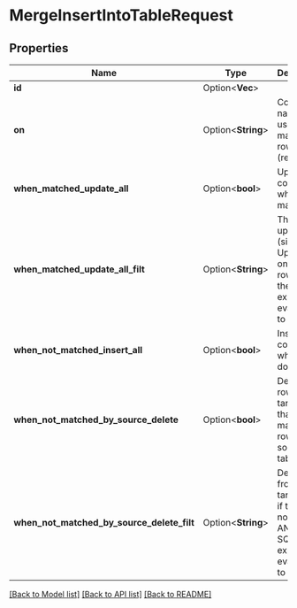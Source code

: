 # MergeInsertIntoTableRequest

## Properties

Name | Type | Description | Notes
------------ | ------------- | ------------- | -------------
**id** | Option<**Vec<String>**> |  | [optional]
**on** | Option<**String**> | Column name to use for matching rows (required) | [optional]
**when_matched_update_all** | Option<**bool**> | Update all columns when rows match | [optional][default to false]
**when_matched_update_all_filt** | Option<**String**> | The row is updated (similar to UpdateAll) only for rows where the SQL expression evaluates to true | [optional]
**when_not_matched_insert_all** | Option<**bool**> | Insert all columns when rows don't match | [optional][default to false]
**when_not_matched_by_source_delete** | Option<**bool**> | Delete all rows from target table that don't match a row in the source table | [optional][default to false]
**when_not_matched_by_source_delete_filt** | Option<**String**> | Delete rows from the target table if there is no match AND the SQL expression evaluates to true | [optional]

[[Back to Model list]](../README.md#documentation-for-models) [[Back to API list]](../README.md#documentation-for-api-endpoints) [[Back to README]](../README.md)


